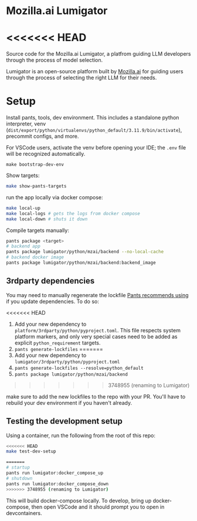 # Mozilla.ai Lumigator
<<<<<<< HEAD
=======

Source code for the Mozilla.ai Lumigator, a platfrom guiding LLM developers through the process of model selection.

Lumigator is an open-source platform built by [Mozilla.ai](https://www.mozilla.ai/) for guiding users through the process of selecting the right LLM for their needs.

# Setup

Install pants, tools, dev environment.
This includes a standalone python interpreter, venv (`dist/export/python/virtualenvs/python_default/3.11.9/bin/activate`), precommit configs, and more.

For VSCode users, activate the venv before opening your IDE; the `.env` file will be recognized automatically.


```shell
make bootstrap-dev-env
```

Show targets:

```bash
make show-pants-targets
```

run the app locally via docker compose:

```bash
make local-up
make local-logs # gets the logs from docker compose
make local-down # shuts it down
```

Compile targets manually:

```bash
pants package <target>
# backend app
pants package lumigator/python/mzai/backend --no-local-cache
# backend docker image
pants package lumigator/python/mzai/backend:backend_image
```


## 3rdparty dependencies

You may need to manually regenerate the lockfile [Pants recommends using](https://www.pantsbuild.org/2.21/docs/python/overview/lockfiles) if you update dependencies.
To do so:

<<<<<<< HEAD
1. Add your new dependency to `platform/3rdparty/python/pyproject.toml`. This file respects system platform markers, and only very special cases need to be added as explicit `python_requirement` targets.
2. `pants generate-lockfiles`
=======
1. Add your new dependency to `lumigator/3rdparty/python/pyproject.toml`
2. `pants generate-lockfiles --resolve=python_default`
3. `pants package lumigator/python/mzai/backend`
>>>>>>> 3748955 (renaming to Lumigator)

make sure to add the new lockfiles to the repo with your PR. You'll have to rebuild your dev environment if you haven't already.


## Testing the development setup

Using a container, run the following from the root of this repo:


```bash
<<<<<<< HEAD
make test-dev-setup

=======
# startup
pants run lumigator:docker_compose_up
# shutdown
pants run lumigator:docker_compose_down
>>>>>>> 3748955 (renaming to Lumigator)
```

This will build docker-compose locally. To develop, bring up docker-compose, then open VSCode and it should prompt you to open in devcontainers.
